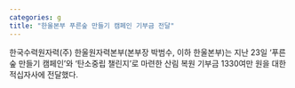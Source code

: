 ```yaml
---
categories: g
title: "한울본부 푸른숲 만들기 캠페인 기부금 전달"
---
```

한국수력원자력(주) 한울원자력본부(본부장 박범수, 이하 한울본부)는 지난 23일 ‘푸른 숲 만들기 캠페인’와 ‘탄소중립 챌린지’로 마련한 산림 복원 기부금 1330여만 원을 대한적십자사에 전달했다.
